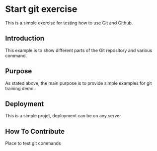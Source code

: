 # Start git exercise

This is a simple exercise for testing how to use Git and Github.

## Introduction

This example is to show different parts of the Git repository and various command.

## Purpose

As stated above, the main purpose is to provide simple examples for git training demo.

## Deployment

This is a simple projet, deployment can be on any server

## How To Contribute


Place to test git commands

